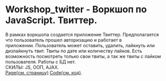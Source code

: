 # Workshop_twitter - Воркшоп по JavaScript. Твиттер.
В рамках воркшопа создается приложение Твиттер. Предполагается что пользователь прошел авторизацию и работает в приложении. Пользователь может оставить, удалить, лайкнуть или дизлайкнуть твит. Твиты по дате или количеству лайков. Есть возможность посмотреть только свои твиты, а так же твиты с лайком пользователя. Работы с БД нет.   
СКИЛЫ: JS, ООП, AJAX.   
[Page(см. страницу)](https://AV-63-dev.github.io/workshop_twitter/)             [Code(см. код)](https://github.com/AV-63-dev/AV-63-dev.github.io/tree/main/workshop_twitter).
